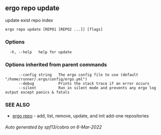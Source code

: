 ## ergo repo update

update exist repo index

```
ergo repo update [REPO1 [REPO2 ...]] [flags]
```

### Options

```
  -h, --help   help for update
```

### Options inherited from parent commands

```
      --config string   The ergo config file to use (default "/home/runner/.ergo/config/ergo.yml")
      --debug           Prints the stack trace if an error occurs
      --silent          Run in silent mode and prevents any ergo log output except panics & fatals
```

### SEE ALSO

* [ergo repo](ergo_repo.md)	 - add, list, remove, update, and init add-one repositories

###### Auto generated by spf13/cobra on 6-Mar-2022
